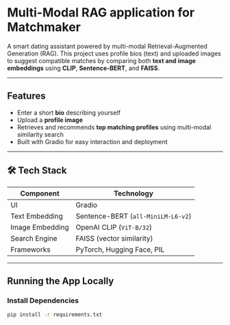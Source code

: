 #  Multi-Modal RAG application for Matchmaker

A smart dating assistant powered by multi-modal Retrieval-Augmented Generation (RAG). This project uses profile bios (text) and uploaded images to suggest compatible matches by comparing both **text and image embeddings** using **CLIP**, **Sentence-BERT**, and **FAISS**.

---

## Features

- Enter a short **bio** describing yourself
- Upload a **profile image**
- Retrieves and recommends **top matching profiles** using multi-modal similarity search
- Built with Gradio for easy interaction and deployment

---

## 🛠️ Tech Stack

| Component       | Technology                  |
|----------------|-----------------------------|
| UI              | Gradio                      |
| Text Embedding  | Sentence-BERT (`all-MiniLM-L6-v2`) |
| Image Embedding | OpenAI CLIP (`ViT-B/32`)    |
| Search Engine   | FAISS (vector similarity)   |
| Frameworks      | PyTorch, Hugging Face, PIL |

---

##  Running the App Locally

### Install Dependencies

```bash
pip install -r requirements.txt
